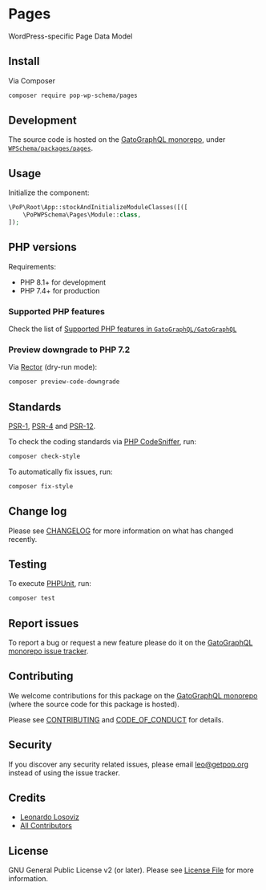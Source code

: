 # Pages

<!--
[![Build Status][ico-travis]][link-travis]
[![Quality Score][ico-code-quality]][link-code-quality]
[![Software License][ico-license]](LICENSE.md)
[![Latest Version on Packagist][ico-version]][link-packagist]
[![Coverage Status][ico-scrutinizer]][link-scrutinizer]
[![Total Downloads][ico-downloads]][link-downloads]
-->

WordPress-specific Page Data Model

## Install

Via Composer

``` bash
composer require pop-wp-schema/pages
```

## Development

The source code is hosted on the [GatoGraphQL monorepo](https://github.com/GatoGraphQL/GatoGraphQL), under [`WPSchema/packages/pages`](https://github.com/GatoGraphQL/GatoGraphQL/tree/master/layers/WPSchema/packages/pages).

## Usage

Initialize the component:

``` php
\PoP\Root\App::stockAndInitializeModuleClasses([([
    \PoPWPSchema\Pages\Module::class,
]);
```

## PHP versions

Requirements:

- PHP 8.1+ for development
- PHP 7.4+ for production

### Supported PHP features

Check the list of [Supported PHP features in `GatoGraphQL/GatoGraphQL`](https://github.com/GatoGraphQL/GatoGraphQL/blob/master/docs/supported-php-features.md)

### Preview downgrade to PHP 7.2

Via [Rector](https://github.com/rectorphp/rector) (dry-run mode):

```bash
composer preview-code-downgrade
```

## Standards

[PSR-1](https://www.php-fig.org/psr/psr-1), [PSR-4](https://www.php-fig.org/psr/psr-4) and [PSR-12](https://www.php-fig.org/psr/psr-12).

To check the coding standards via [PHP CodeSniffer](https://github.com/squizlabs/PHP_CodeSniffer), run:

``` bash
composer check-style
```

To automatically fix issues, run:

``` bash
composer fix-style
```

## Change log

Please see [CHANGELOG](CHANGELOG.md) for more information on what has changed recently.

## Testing

To execute [PHPUnit](https://phpunit.de/), run:

``` bash
composer test
```

## Report issues

To report a bug or request a new feature please do it on the [GatoGraphQL monorepo issue tracker](https://github.com/GatoGraphQL/GatoGraphQL/issues).

## Contributing

We welcome contributions for this package on the [GatoGraphQL monorepo](https://github.com/GatoGraphQL/GatoGraphQL) (where the source code for this package is hosted).

Please see [CONTRIBUTING](CONTRIBUTING.md) and [CODE_OF_CONDUCT](CODE_OF_CONDUCT.md) for details.

## Security

If you discover any security related issues, please email leo@getpop.org instead of using the issue tracker.

## Credits

- [Leonardo Losoviz][link-author]
- [All Contributors][link-contributors]

## License

GNU General Public License v2 (or later). Please see [License File](LICENSE.md) for more information.

[ico-version]: https://img.shields.io/packagist/v/pop-wp-schema/pages.svg?style=flat-square
[ico-license]: https://img.shields.io/badge/license-GPLv2-brightgreen.svg?style=flat-square
[ico-travis]: https://img.shields.io/travis/pop-wp-schema/pages/master.svg?style=flat-square
[ico-scrutinizer]: https://img.shields.io/scrutinizer/coverage/g/pop-wp-schema/pages.svg?style=flat-square
[ico-code-quality]: https://img.shields.io/scrutinizer/g/pop-wp-schema/pages.svg?style=flat-square
[ico-downloads]: https://img.shields.io/packagist/dt/pop-wp-schema/pages.svg?style=flat-square

[link-packagist]: https://packagist.org/packages/pop-wp-schema/pages
[link-travis]: https://travis-ci.org/pop-wp-schema/pages
[link-scrutinizer]: https://scrutinizer-ci.com/g/pop-wp-schema/pages/code-structure
[link-code-quality]: https://scrutinizer-ci.com/g/pop-wp-schema/pages
[link-downloads]: https://packagist.org/packages/pop-wp-schema/pages
[link-author]: https://github.com/leoloso
[link-contributors]: ../../../../../../contributors
